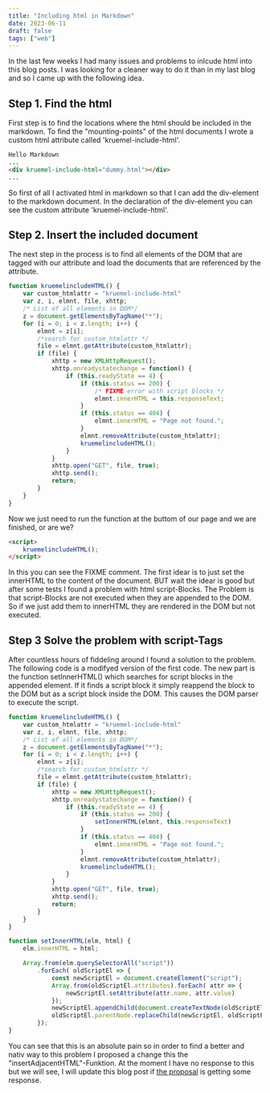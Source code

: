 ```yaml
---
title: "Including html in Markdown"
date: 2023-06-11
draft: false
tags: ["web"]
---
```



In the last few weeks I had many issues and problems to inlcude html into this blog posts.
I was looking for a cleaner way to do it than in my last blog and so I came up with the following idea.


## Step 1. Find the html

First step is to find the locations where the html should be included in the markdown.
To find the "mounting-points" of the html documents I wrote a custom html attribute called 'kruemel-include-html'.

```markdown
Hello Markdown
...
<div kruemel-include-html="dummy.html"></div>
...
```
So first of all I activated html in markdown so that I can add the div-element to the markdown document.
In the declaration of the div-element you can see the custom attribute 'kruemel-include-html'.

## Step 2. Insert the included document

The next step in the process is to find all elements of the DOM that are tagged with our attribute and load the documents that are referenced by the attribute.

```js
function kruemelincludeHTML() {
    var custom_htmlattr = "kruemel-include-html"
    var z, i, elmnt, file, xhttp;
    /* List of all elements in DOM*/
    z = document.getElementsByTagName("*");
    for (i = 0; i < z.length; i++) {
        elmnt = z[i];
        /*search for custom_htmlattr */
        file = elmnt.getAttribute(custom_htmlattr);
        if (file) {
            xhttp = new XMLHttpRequest();
            xhttp.onreadystatechange = function() {
                if (this.readyState == 4) {
                    if (this.status == 200) {
                        /* FIXME error with script blocks */
                        elmnt.innerHTML = this.responseText;
                    }
                    if (this.status == 404) {
                        elmnt.innerHTML = "Page not found.";
                    }
                    elmnt.removeAttribute(custom_htmlattr);
                    kruemelincludeHTML();
                }
            }
            xhttp.open("GET", file, true);
            xhttp.send();
            return;
        }
    }
}
```

Now we just need to run the function at the buttom of our page and we are finished, or are we?

```html
<script>
    kruemelincludeHTML();
</script>
```

In this you can see the FIXME comment. The first idear is to just set the innerHTML to the content of the document. BUT wait the idear is good but after some tests I found a problem with html script-Blocks.
The Problem is that script-Blocks are not executed when they are appended to the DOM.
So if we just add them to innerHTML they are rendered in the DOM but not executed.



## Step 3 Solve the problem with script-Tags

After countless hours of fiddeling around I found a solution to the problem.
The following code is a modifyed version of the first code.
The new part is the function setInnerHTML() which searches for script blocks in the appended element.
If it finds a script block it simply reappend the block to the DOM but as a script block inside the DOM.
This causes the DOM parser to execute the script.

```js
function kruemelincludeHTML() {
    var custom_htmlattr = "kruemel-include-html"
    var z, i, elmnt, file, xhttp;
    /* List of all elements in DOM*/
    z = document.getElementsByTagName("*");
    for (i = 0; i < z.length; i++) {
        elmnt = z[i];
        /*search for custom_htmlattr */
        file = elmnt.getAttribute(custom_htmlattr);
        if (file) {
            xhttp = new XMLHttpRequest();
            xhttp.onreadystatechange = function() {
                if (this.readyState == 4) {
                    if (this.status == 200) {
                        setInnerHTML(elmnt, this.responseText)
                    }
                    if (this.status == 404) {
                        elmnt.innerHTML = "Page not found.";
                    }
                    elmnt.removeAttribute(custom_htmlattr);
                    kruemelincludeHTML();
                }
            }
            xhttp.open("GET", file, true);
            xhttp.send();
            return;
        }
    }
}

function setInnerHTML(elm, html) {
    elm.innerHTML = html;

    Array.from(elm.querySelectorAll("script"))
        .forEach( oldScriptEl => {
            const newScriptEl = document.createElement("script");
            Array.from(oldScriptEl.attributes).forEach( attr => {
                newScriptEl.setAttribute(attr.name, attr.value)
            });
            newScriptEl.appendChild(document.createTextNode(oldScriptEl.innerHTML));
            oldScriptEl.parentNode.replaceChild(newScriptEl, oldScriptEl);
        });
}
```

You can see that this is an absolute pain so in order to find a better and nativ way to this problem I proposed a change this the "insertAdjacentHTML"-Funktion.
At the moment I have no response to this but we will see, I will update this blog post if [the proposal](https://github.com/w3c/DOM-Parsing/issues/76) is getting some response.
